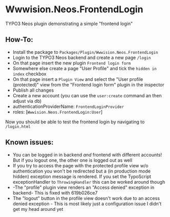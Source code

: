 Wwwision.Neos.FrontendLogin
===========================

TYPO3 Neos plugin demonstrating a simple "frontend login"

How-To:
-------

* Install the package to ``Packages/Plugin/Wwwision.Neos.FrontendLogin``
* Login to the TYPO3 Neos backend and create a new page ``/login``
* On that page insert the new plugin ``Frontend login form``
* Somewhere else create a page "User Profile" and tick the ``hidden in index`` checkbox
* On that page insert a ``Plugin View`` and select the "User profile (protected)" view from the "Frontend login form" plugin in the inspector
* Publish all changes
* Create a new account (you can use the ``user:create`` command an then adjust via db)
 * authenticationProviderName: ``FrontendLoginProvider``
 * roles: [``Wwwision.Neos.FrontendLogin:User``]

Now you should be able to test the frontend login by navigating to ``/login.html``

Known issues:
-------------

* You can be logged in in backend *and* frontend with different accounts! But if you logout one, the other one is logged out as well
* If you try to access the page with the protected profile view w/o authentication you won't be redirected but a (in production mode hidden) exception message is rendered. If you set the TypoScript exceptionHandler to ``ThrowingHandler`` this can be worked around though
* -The "profile" plugin view renders an "Access denied" exception in backend- This is fixed with 619b026ce7
* The "logout" button in the profile view doesn't work due to an access denied exception - This is most likely just a configuration issue I didn't get my head around yet
